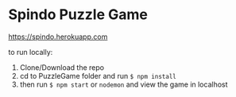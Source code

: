 # Spindo Puzzle Game

https://spindo.herokuapp.com

to run locally:
1. Clone/Download the repo
2. cd to PuzzleGame folder and run `$ npm install`
3. then run `$ npm start` or `nodemon` and view the game in localhost
